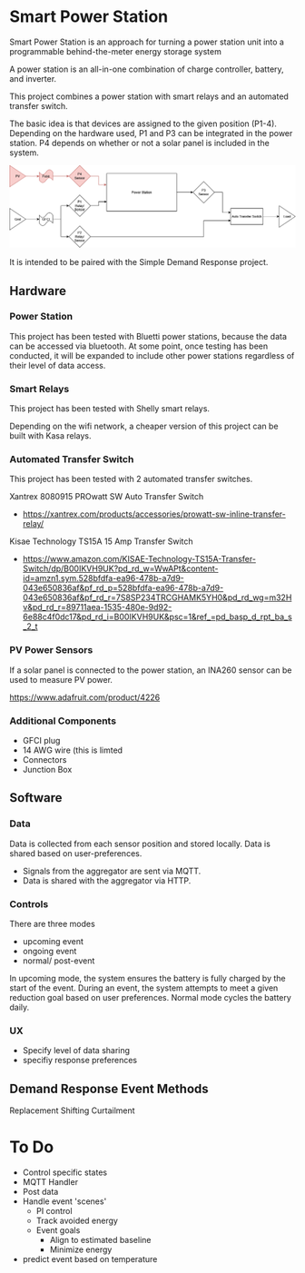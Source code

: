 # Smart Power Station
Smart Power Station is an approach for turning a power station unit into a programmable behind-the-meter energy storage system

A power station is an all-in-one combination of charge controller, battery, and inverter.

This project combines a power station with smart relays and an automated transfer switch.

The basic idea is that devices are assigned to the given position (P1-4). Depending on the hardware used, P1 and P3 can be integrated in the power station. P4 depends on whether or not a solar panel is included in the system.

![image](https://github.com/communityvirtualpowerplant/smartPowerStation/blob/main/smartPowerStation_March31_2025.drawio.png)

It is intended to be paired with the Simple Demand Response project.

## Hardware

### Power Station

This project has been tested with Bluetti power stations, because the data can be accessed via bluetooth. At some point, once testing has been conducted, it will be expanded to include other power stations regardless of their level of data access.

### Smart Relays

This project has been tested with Shelly smart relays.

Depending on the wifi network, a cheaper version of this project can be built with Kasa relays.

### Automated Transfer Switch

This project has been tested with 2 automated transfer switches.

Xantrex 8080915 PROwatt SW Auto Transfer Switch
* https://xantrex.com/products/accessories/prowatt-sw-inline-transfer-relay/

Kisae Technology TS15A 15 Amp Transfer Switch
* https://www.amazon.com/KISAE-Technology-TS15A-Transfer-Switch/dp/B00IKVH9UK?pd_rd_w=WwAPt&content-id=amzn1.sym.528bfdfa-ea96-478b-a7d9-043e650836af&pf_rd_p=528bfdfa-ea96-478b-a7d9-043e650836af&pf_rd_r=7S8SP234TRCGHAMK5YH0&pd_rd_wg=m32Hv&pd_rd_r=89711aea-1535-480e-9d92-6e88c4f0dc17&pd_rd_i=B00IKVH9UK&psc=1&ref_=pd_basp_d_rpt_ba_s_2_t

### PV Power Sensors

If a solar panel is connected to the power station, an INA260 sensor can be used to measure PV power.

https://www.adafruit.com/product/4226

### Additional Components

* GFCI plug
* 14 AWG wire (this is limted
* Connectors
* Junction Box
  
## Software

### Data

Data is collected from each sensor position and stored locally. Data is shared based on user-preferences.

* Signals from the aggregator are sent via MQTT.
* Data is shared with the aggregator via HTTP.

### Controls

There are three modes
* upcoming event
* ongoing event
* normal/ post-event

In upcoming mode, the system ensures the battery is fully charged by the start of the event.
During an event, the system attempts to meet a given reduction goal based on user preferences.
Normal mode cycles the battery daily.

### UX

* Specify level of data sharing
* specifiy response preferences

## Demand Response Event Methods

Replacement
Shifting
Curtailment


# To Do

* Control specific states
* MQTT Handler
* Post data
* Handle event 'scenes'
	* PI control
	* Track avoided energy
	* Event goals
		* Align to estimated baseline
		* Minimize energy
* predict event based on temperature